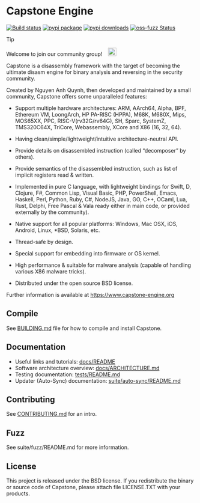 Capstone Engine
===============

[![Build status](https://ci.appveyor.com/api/projects/status/a4wvbn89wu3pinas/branch/next?svg=true)](https://ci.appveyor.com/project/aquynh/capstone/branch/next)
[![pypi package](https://badge.fury.io/py/capstone.svg)](https://pypi.python.org/pypi/capstone)
[![pypi downloads](https://pepy.tech/badge/capstone)](https://pepy.tech/project/capstone)
[![oss-fuzz Status](https://oss-fuzz-build-logs.storage.googleapis.com/badges/capstone.svg)](https://bugs.chromium.org/p/oss-fuzz/issues/list?sort=-opened&can=1&q=proj:capstone)

> [!TIP]
> Welcome to join our community group! &ensp; [<img src="https://img.shields.io/badge/Telegram-2CA5E0?style=flat-squeare&logo=telegram&logoColor=white" height="22" />](https://t.me/CapstoneEngine)

Capstone is a disassembly framework with the target of becoming the ultimate
disasm engine for binary analysis and reversing in the security community.

Created by Nguyen Anh Quynh, then developed and maintained by a small community,
Capstone offers some unparalleled features:

- Support multiple hardware architectures: ARM, AArch64, Alpha, BPF, Ethereum VM,
  LoongArch, HP PA-RISC (HPPA), M68K, M680X, Mips, MOS65XX, PPC, RISC-V(rv32G/rv64G), SH,
  Sparc, SystemZ, TMS320C64X, TriCore, Webassembly, XCore and X86 (16, 32, 64).

- Having clean/simple/lightweight/intuitive architecture-neutral API.

- Provide details on disassembled instruction (called “decomposer” by others).

- Provide semantics of the disassembled instruction, such as list of implicit
  registers read & written.

- Implemented in pure C language, with lightweight bindings for Swift, D, Clojure, F#,
  Common Lisp, Visual Basic, PHP, PowerShell, Emacs, Haskell, Perl, Python,
  Ruby, C#, NodeJS, Java, GO, C++, OCaml, Lua, Rust, Delphi, Free Pascal & Vala
  ready either in main code, or provided externally by the community).

- Native support for all popular platforms: Windows, Mac OSX, iOS, Android,
  Linux, \*BSD, Solaris, etc.

- Thread-safe by design.

- Special support for embedding into firmware or OS kernel.

- High performance & suitable for malware analysis (capable of handling various
  X86 malware tricks).

- Distributed under the open source BSD license.

Further information is available at https://www.capstone-engine.org


Compile
-------

See [BUILDING.md](BUILDING.md) file for how to compile and install Capstone.


Documentation
-------------

- Useful links and tutorials: [docs/README](docs/README)
- Software architecture overview: [docs/ARCHITECTURE.md](docs/ARCHITECTURE.md)
- Testing documentation: [tests/README.md](tests/README.md)
- Updater (Auto-Sync) documentation: [suite/auto-sync/README.md](suite/auto-sync/README.md)

Contributing
----

See [CONTRIBUTING.md](CONTRIBUTING.md) for an intro.

Fuzz
----

See suite/fuzz/README.md for more information.

License
-------

This project is released under the BSD license. If you redistribute the binary
or source code of Capstone, please attach file LICENSE.TXT with your products.
